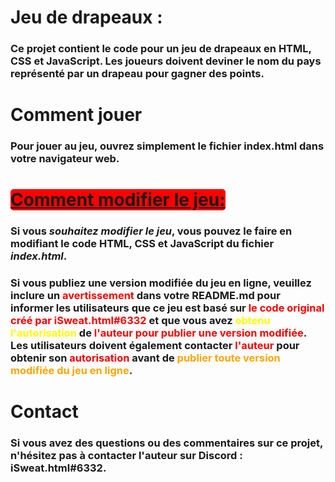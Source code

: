 # Jeu de drapeaux :

### Ce projet contient le code pour un jeu de drapeaux en **HTML**, **CSS** et **JavaScript**. Les joueurs doivent deviner le nom du pays représenté par un drapeau pour gagner des points.

# Comment jouer

### Pour jouer au jeu, ouvrez simplement le fichier **index.html** dans votre navigateur web.


# <span style="background-color: red; border-radius: 5px; text-decoration: underline;">**Comment modifier le jeu:**</span>

### Si **vous** *souhaitez modifier le jeu*, vous pouvez le faire en **modifiant le code HTML, CSS et JavaScript du fichier** ***index.html***.

### Si **vous publiez** une **version modifiée** du jeu en ligne, veuillez inclure un **<font color="red">avertissement**</font> dans votre **README.md** pour informer les **utilisateurs** que ce jeu est basé sur <font color="red">le code original créé par **iSweat.html#6332**</font> et que vous avez <font color="yellow">**obtenu** **l'autorisation**</font> de <font color="red">**l'auteur** pour publier une version modifiée</font>. Les utilisateurs doivent également contacter <font color="red">**l'auteur**</font> pour obtenir son <font color="red">**autorisation**</font> avant de <font color="orange">**publier toute version modifiée du jeu en ligne**</font>.

# Contact

### Si vous avez des **questions** ou des **commentaires** sur ce **projet**, n'hésitez pas à contacter **l'auteur** sur Discord : **iSweat.html#6332**.